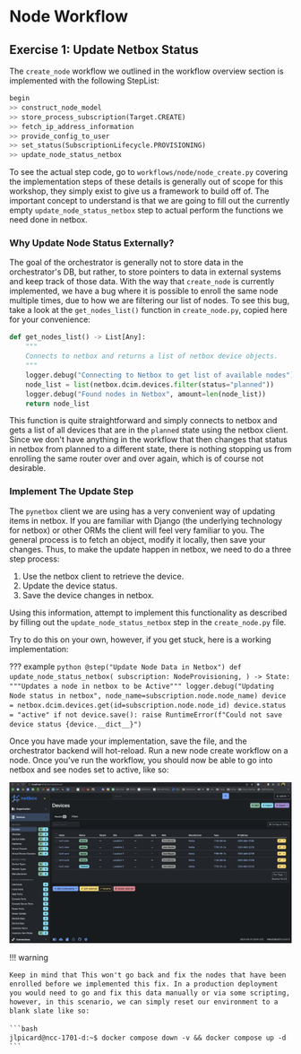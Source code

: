 # Node Workflow

## Exercise 1: Update Netbox Status

The `create_node` workflow we outlined in the workflow overview section is implemented with the following StepList:

```python
begin
>> construct_node_model
>> store_process_subscription(Target.CREATE)
>> fetch_ip_address_information
>> provide_config_to_user
>> set_status(SubscriptionLifecycle.PROVISIONING)
>> update_node_status_netbox
```

To see the actual step code, go to `workflows/node/node_create.py` covering the implementation steps of these details is generally out of scope for this workshop, they simply exist to give us a framework to build off of. The important concept to understand is that we are going to fill out the currently empty `update_node_status_netbox` step to actual perform the functions we need done in netbox.

### Why Update Node Status Externally?

The goal of the orchestrator is generally not to store data in the orchestrator's DB, but rather, to store pointers to data in external systems and keep track of those data. With the way that `create_node` is currently implemented, we have a bug where it is possible to enroll the same node multiple times, due to how we are filtering our list of nodes. To see this bug, take a look at the `get_nodes_list()` function in `create_node.py`, copied here for your convenience:

```python
def get_nodes_list() -> List[Any]:
    """
    Connects to netbox and returns a list of netbox device objects.
    """
    logger.debug("Connecting to Netbox to get list of available nodes")
    node_list = list(netbox.dcim.devices.filter(status="planned"))
    logger.debug("Found nodes in Netbox", amount=len(node_list))
    return node_list
```

This function is quite straightforward and simply connects to netbox and gets a list of all devices that are in the `planned` state using the netbox client. Since we don't have anything in the workflow that then changes that status in netbox from planned to a different state, there is nothing stopping us from enrolling the same router over and over again, which is of course not desirable.

### Implement The Update Step

The `pynetbox` client we are using has a very convenient way of updating items in netbox. If you are familiar with Django (the underlying technology for netbox) or other ORMs the client will feel very familiar to you. The general process is to fetch an object, modify it locally, then save your changes. Thus, to make the update happen in netbox, we need to do a three step process:

1. Use the netbox client to retrieve the device.
2. Update the device status.
3. Save the device changes in netbox.

Using this information, attempt to implement this functionality as described by filling out the `update_node_status_netbox` step in the `create_node.py` file. 

Try to do this on your own, however, if you get stuck, here is a working implementation:

??? example
    ```python
    @step("Update Node Data in Netbox")
    def update_node_status_netbox(
        subscription: NodeProvisioning,
    ) -> State:
        """Updates a node in netbox to be Active"""
        logger.debug("Updating Node status in netbox", node_name=subscription.node.node_name)
        device = netbox.dcim.devices.get(id=subscription.node.node_id)
        device.status = "active"
        if not device.save():
            raise RuntimeError(f"Could not save device status {device.__dict__}")
    ```

Once you have made your implementation, save the file, and the orchestrator backend will hot-reload. Run a new node create workflow on a node. Once you've run the workflow, you should now be able to go into netbox and see nodes set to active, like so:

![Netbox Active Devices](../images/netbox_devices_active.png "Netbox Active Devices")

!!! warning

    Keep in mind that This won't go back and fix the nodes that have been enrolled before we implemented this fix. In a production deployment you would need to go and fix this data manually or via some scripting, however, in this scenario, we can simply reset our environment to a blank slate like so:

    ```bash
    jlpicard@ncc-1701-d:~$ docker compose down -v && docker compose up -d
    ```
